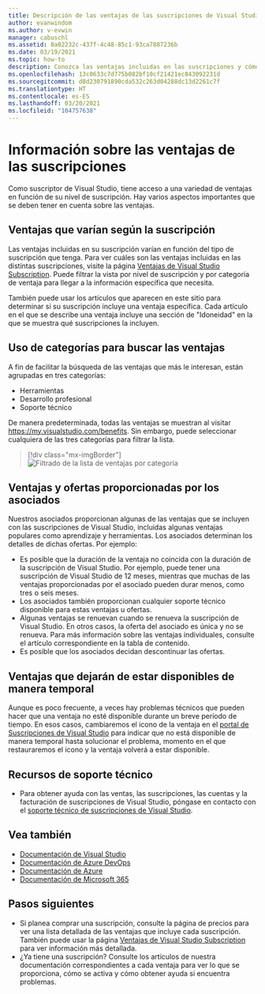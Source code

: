 ```yaml
---
title: Descripción de las ventajas de las suscripciones de Visual Studio | Microsoft Docs
author: evanwindom
ms.author: v-evwin
manager: cabuschl
ms.assetid: 0a02232c-437f-4c48-85c1-93ca7887236b
ms.date: 03/19/2021
ms.topic: how-to
description: Conozca las ventajas incluidas en las suscripciones y cómo activarlas.
ms.openlocfilehash: 13c0633c7d775b082bf10cf21421ec843092231d
ms.sourcegitcommit: d8d230791890cda532c263d04288dc13d2261c7f
ms.translationtype: HT
ms.contentlocale: es-ES
ms.lasthandoff: 03/20/2021
ms.locfileid: "104757638"
---
```

# <a name="about-your-subscription-benefits"></a>Información sobre las ventajas de las suscripciones
Como suscriptor de Visual Studio, tiene acceso a una variedad de ventajas en función de su nivel de suscripción. Hay varios aspectos importantes que se deben tener en cuenta sobre las ventajas.

## <a name="benefits-that-vary-based-on-your-subscription"></a>Ventajas que varían según la suscripción 
Las ventajas incluidas en su suscripción varían en función del tipo de suscripción que tenga. Para ver cuáles son las ventajas incluidas en las distintas suscripciones, visite la página [Ventajas de Visual Studio Subscription](https://visualstudio.microsoft.com/vs/benefits/). Puede filtrar la vista por nivel de suscripción y por categoría de ventaja para llegar a la información específica que necesita. 

También puede usar los artículos que aparecen en este sitio para determinar si su suscripción incluye una ventaja específica. Cada artículo en el que se describe una ventaja incluye una sección de "Idoneidad" en la que se muestra qué suscripciones la incluyen.

## <a name="use-categories-to-help-find-benefits"></a>Uso de categorías para buscar las ventajas
A fin de facilitar la búsqueda de las ventajas que más le interesan, están agrupadas en tres categorías: 
- Herramientas
- Desarrollo profesional
- Soporte técnico

De manera predeterminada, todas las ventajas se muestran al visitar <https://my.visualstudio.com/benefits>. Sin embargo, puede seleccionar cualquiera de las tres categorías para filtrar la lista.

   > [!div class="mx-imgBorder"]
   > ![Filtrado de la lista de ventajas por categoría](_img/about-benefits/categories.png "Elija una categoría para filtrar la lista de ventajas disponibles.")

## <a name="benefits-and-offers-provided-by-partners"></a>Ventajas y ofertas proporcionadas por los asociados
Nuestros asociados proporcionan algunas de las ventajas que se incluyen con las suscripciones de Visual Studio, incluidas algunas ventajas populares como aprendizaje y herramientas. Los asociados determinan los detalles de dichas ofertas. Por ejemplo:
- Es posible que la duración de la ventaja no coincida con la duración de la suscripción de Visual Studio. Por ejemplo, puede tener una suscripción de Visual Studio de 12 meses, mientras que muchas de las ventajas proporcionadas por el asociado pueden durar menos, como tres o seis meses.
- Los asociados también proporcionan cualquier soporte técnico disponible para estas ventajas u ofertas.
- Algunas ventajas se renuevan cuando se renueva la suscripción de Visual Studio. En otros casos, la oferta del asociado es única y no se renueva. Para más información sobre las ventajas individuales, consulte el artículo correspondiente en la tabla de contenido.
- Es posible que los asociados decidan descontinuar las ofertas. 

## <a name="benefits-that-become-temporarily-unavailable"></a>Ventajas que dejarán de estar disponibles de manera temporal
Aunque es poco frecuente, a veces hay problemas técnicos que pueden hacer que una ventaja no esté disponible durante un breve período de tiempo. En esos casos, cambiaremos el icono de la ventaja en el [portal de Suscripciones de Visual Studio](https://my.visualstudio.com/benefits) para indicar que no está disponible de manera temporal hasta solucionar el problema, momento en el que restauraremos el icono y la ventaja volverá a estar disponible.

## <a name="support-resources"></a>Recursos de soporte técnico
- Para obtener ayuda con las ventas, las suscripciones, las cuentas y la facturación de suscripciones de Visual Studio, póngase en contacto con el [soporte técnico de suscripciones de Visual Studio](https://aka.ms/vssubscriberhelp).

## <a name="see-also"></a>Vea también
- [Documentación de Visual Studio](/visualstudio/)
- [Documentación de Azure DevOps](/azure/devops/)
- [Documentación de Azure](/azure/)
- [Documentación de Microsoft 365](/microsoft-365/)

## <a name="next-steps"></a>Pasos siguientes
- Si planea comprar una suscripción, consulte la página de precios para ver una lista detallada de las ventajas que incluye cada suscripción. También puede usar la página [Ventajas de Visual Studio Subscription](https://visualstudio.microsoft.com/vs/benefits/) para ver información más detallada.
- ¿Ya tiene una suscripción?  Consulte los artículos de nuestra documentación correspondientes a cada ventaja para ver lo que se proporciona, cómo se activa y cómo obtener ayuda si encuentra problemas. 
